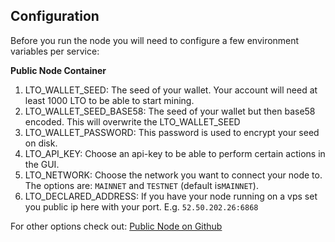 ## Configuration

Before you run the node you will need to configure a few environment variables per service:

**Public Node Container**

1. LTO_WALLET_SEED: The seed of your wallet. Your account will need at least 1000 LTO to be able to start mining.
2. LTO_WALLET_SEED_BASE58: The seed of your wallet but then base58 encoded. This will overwrite the LTO_WALLET_SEED
3. LTO_WALLET_PASSWORD: This password is used to encrypt your seed on disk.
4. LTO_API_KEY: Choose an api-key to be able to perform certain actions in the GUI.
5. LTO_NETWORK: Choose the network you want to connect your node to. The options are: `MAINNET` and `TESTNET` (default is`MAINNET`).
6. LTO_DECLARED_ADDRESS: If you have your node running on a vps set you public ip here with your port. E.g. `52.50.202.26:6868`


For other options check out: [Public Node on Github](https://github.com/legalthings/docker-public-node)
